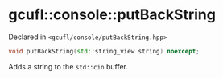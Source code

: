 # gcufl::console::putBackString
Declared in `<gcufl/console/putBackString.hpp>`
```cpp
void putBackString(std::string_view string) noexcept;
```
Adds a string to the `std::cin` buffer.
